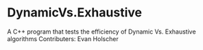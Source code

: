 # DynamicVs.Exhaustive
A C++ program that tests the efficiency of Dynamic Vs. Exhaustive algorithms
Contributers: Evan Holscher 
